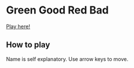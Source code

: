 
# Green Good Red Bad

[Play here!](https://nelson-mig-l.github.io/green-good-red-bad/)

## How to play

Name is self explanatory. Use arrow keys to move.